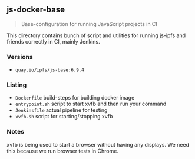 ## js-docker-base
> Base-configuration for running JavaScript projects in CI

This directory contains bunch of script and utilities for running js-ipfs and friends
correctly in CI, mainly Jenkins.

### Versions

* `quay.io/ipfs/js-base:6.9.4`

### Listing

* `Dockerfile` build-steps for building docker image
* `entrypoint.sh` script to start xvfb and then run your command
* `Jenkinsfile` actual pipeline for testing
* `xvfb.sh` script for starting/stopping xvfb

### Notes

xvfb is being used to start a browser without having any displays. We need this
because we run browser tests in Chrome.
